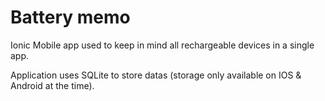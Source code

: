 # Battery memo
Ionic Mobile app used to keep in mind all rechargeable devices in a single app. 

Application uses SQLite to store datas (storage only available on IOS & Android at the time). 
 
